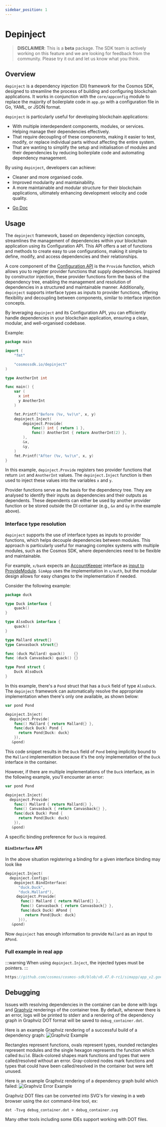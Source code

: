 ```yaml
---
sidebar_position: 1
---
```


# Depinject

> **DISCLAIMER**: This is a **beta** package. The SDK team is actively working on this feature and we are looking for feedback from the community. Please try it out and let us know what you think.

## Overview

`depinject` is a dependency injection (DI) framework for the Cosmos SDK, designed to streamline the process of building and configuring blockchain applications. It works in conjunction with the `core/appconfig` module to replace the majority of boilerplate code in `app.go` with a configuration file in Go, YAML, or JSON format.

`depinject` is particularly useful for developing blockchain applications:

-   With multiple interdependent components, modules, or services. Helping manage their dependencies effectively.
-   That require decoupling of these components, making it easier to test, modify, or replace individual parts without affecting the entire system.
-   That are wanting to simplify the setup and initialisation of modules and their dependencies by reducing boilerplate code and automating dependency management.

By using `depinject`, developers can achieve:

-   Cleaner and more organised code.
-   Improved modularity and maintainability.
-   A more maintainable and modular structure for their blockchain applications, ultimately enhancing development velocity and code quality.

* [Go Doc](https://pkg.go.dev/cosmossdk.io/depinject)

## Usage

The `depinject` framework, based on dependency injection concepts, streamlines the management of dependencies within your blockchain application using its Configuration API. This API offers a set of functions and methods to create easy to use configurations, making it simple to define, modify, and access dependencies and their relationships.

A core component of the [Configuration API](https://pkg.go.dev/github.com/cosmos/cosmos-sdk/depinject#Config) is the `Provide` function, which allows you to register provider functions that supply dependencies. Inspired by constructor injection, these provider functions form the basis of the dependency tree, enabling the management and resolution of dependencies in a structured and maintainable manner. Additionally, `depinject` supports interface types as inputs to provider functions, offering flexibility and decoupling between components, similar to interface injection concepts.

By leveraging `depinject` and its Configuration API, you can efficiently handle dependencies in your blockchain application, ensuring a clean, modular, and well-organised codebase.

Example:

```go
package main

import (
	"fmt"

	"cosmossdk.io/depinject"
)

type AnotherInt int

func main() {
	var (
	  x int
	  y AnotherInt
	)

	fmt.Printf("Before (%v, %v)\n", x, y)
	depinject.Inject(
		depinject.Provide(
			func() int { return 1 },
			func() AnotherInt { return AnotherInt(2) },
		),
		&x,
		&y,
	)
	fmt.Printf("After (%v, %v)\n", x, y)
}
```

In this example, `depinject.Provide` registers two provider functions that return `int` and `AnotherInt` values. The `depinject.Inject` function is then used to inject these values into the variables `x` and `y`.

Provider functions serve as the basis for the dependency tree. They are analysed to identify their inputs as dependencies and their outputs as dependents. These dependents can either be used by another provider function or be stored outside the DI container (e.g., `&x` and `&y` in the example above).

### Interface type resolution

`depinject` supports the use of interface types as inputs to provider functions, which helps decouple dependencies between modules. This approach is particularly useful for managing complex systems with multiple modules, such as the Cosmos SDK, where dependencies need to be flexible and maintainable.

For example, `x/bank` expects an [AccountKeeper](https://pkg.go.dev/github.com/cosmos/cosmos-sdk/x/bank/types#AccountKeeper) interface as [input to ProvideModule](https://github.com/cosmos/cosmos-sdk/blob/v0.47.0-rc1/x/bank/module.go#L208-L260). `SimApp` uses the implementation in `x/auth`, but the modular design allows for easy changes to the implementation if needed.

Consider the following example:

```go
package duck

type Duck interface {
	quack()
}

type AlsoDuck interface {
	quack()
}

type Mallard struct{}
type Canvasback struct{}

func (duck Mallard) quack()    {}
func (duck Canvasback) quack() {}

type Pond struct {
	Duck AlsoDuck
}
```

In this example, there's a `Pond` struct that has a `Duck` field of type `AlsoDuck`. The `depinject` framework can automatically resolve the appropriate implementation when there's only one available, as shown below:

```go
var pond Pond

depinject.Inject(
  depinject.Provide(
    func() Mallard { return Mallard{} },
    func(duck Duck) Pond {
      return Pond{Duck: duck}
    }),
   &pond)
```

This code snippet results in the `Duck` field of `Pond` being implicitly bound to the `Mallard` implementation because it's the only implementation of the `Duck` interface in the container.

However, if there are multiple implementations of the `Duck` interface, as in the following example, you'll encounter an error:

```go
var pond Pond

depinject.Inject(
  depinject.Provide(
    func() Mallard { return Mallard{} },
    func() Canvasback { return Canvasback{} },
    func(duck Duck) Pond {
      return Pond{Duck: duck}
    }),
   &pond)
```

A specific binding preference for `Duck` is required.

#### `BindInterface` API

In the above situation registering a binding for a given interface binding may look like

```go
depinject.Inject(
  depinject.Configs(
    depinject.BindInterface(
      "duck.Duck",
      "duck.Mallard"),
     depinject.Provide(
       func() Mallard { return Mallard{} },
       func() Canvasback { return Canvasback{} },
       func(duck Duck) APond {
         return Pond{Duck: duck}
      })),
   &pond)
```

Now `depinject` has enough information to provide `Mallard` as an input to `APond`. 

### Full example in real app

:::warning
When using `depinject.Inject`, the injected types must be pointers.
:::

```go reference
https://github.com/cosmos/cosmos-sdk/blob/v0.47.0-rc1/simapp/app_v2.go#L219-L244
```

## Debugging

Issues with resolving dependencies in the container can be done with logs and [Graphviz](https://graphviz.org) renderings of the container tree.
By default, whenever there is an error, logs will be printed to stderr and a rendering of the dependency graph in Graphviz DOT format will be saved to `debug_container.dot`.

Here is an example Graphviz rendering of a successful build of a dependency graph:
![Graphviz Example](https://raw.githubusercontent.com/cosmos/cosmos-sdk/ff39d243d421442b400befcd959ec3ccd2525154/depinject/testdata/example.svg)

Rectangles represent functions, ovals represent types, rounded rectangles represent modules and the single hexagon
represents the function which called `Build`. Black-colored shapes mark functions and types that were called/resolved
without an error. Gray-colored nodes mark functions and types that could have been called/resolved in the container but
were left unused.

Here is an example Graphviz rendering of a dependency graph build which failed:
![Graphviz Error Example](https://raw.githubusercontent.com/cosmos/cosmos-sdk/ff39d243d421442b400befcd959ec3ccd2525154/depinject/testdata/example_error.svg)

Graphviz DOT files can be converted into SVG's for viewing in a web browser using the `dot` command-line tool, ex:

```txt
dot -Tsvg debug_container.dot > debug_container.svg
```

Many other tools including some IDEs support working with DOT files.
